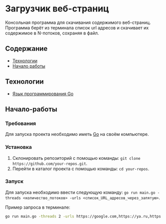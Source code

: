 # Загрузчик веб-страниц
Консольная программа для скачивания содержимого веб-страниц. Программа берёт из терминала список url адресов и скачивает их содержимое в N-потоков, сохраняя в файл.

## Содержание
- [Технологии](#технологии)
- [Начало работы](#начало-работы)

## Технологии
- [Язык программирования Go](https://go.dev/)

## Начало-работы
### Требования
Для запуска проекта необходимо иметь [Go](https://go.dev/doc/install/) на своём компьютере.
### Установка
1. Склонировать репозиторий с помощью команды: `git clone https://github.com/your-repos.git`.
2. Перейти в каталог проекта с помощью команды: `cd your-repos`.
### Запуск
Для запуска необходимо ввести следующую команду:
`go run main.go -threads <количество_потоков> -urls <список_URL_адресов_через_запятую>`.

Пример запроса в терминале:
```sh
go run main.go -threads 2 -urls https://google.com,https://ya.ru,https://duckduckgo.com
```
